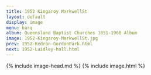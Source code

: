 ```yaml
---
title: 1952 Kingaroy MarkwellSt
layout: default
display: image
menu: barq
album: Queensland Baptist Churches 1851-1960 Album
image: 1952-Kingaroy-MarkwellSt.jpg
prev: 1952-Kedron-GordonPark.html
next: 1952-Laidley-hall.html
---
```

{% include image-head.md %}
{% include image.html %}